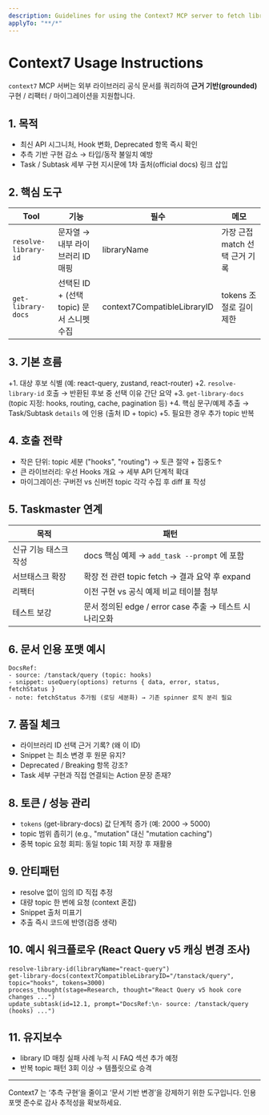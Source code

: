 ```yaml
---
description: Guidelines for using the Context7 MCP server to fetch library documentation for grounded implementation
applyTo: "**/*"
---
```


# Context7 Usage Instructions

`context7` MCP 서버는 외부 라이브러리 공식 문서를 쿼리하여 **근거 기반(grounded)** 구현 / 리팩터 / 마이그레이션을 지원합니다.

## 1. 목적
- 최신 API 시그니처, Hook 변화, Deprecated 항목 즉시 확인
- 추측 기반 구현 감소 → 타입/동작 불일치 예방
- Task / Subtask 세부 구현 지시문에 1차 출처(official docs) 링크 삽입

## 2. 핵심 도구
| Tool | 기능 | 필수 | 메모 |
|------|------|------|------|
| `resolve-library-id` | 문자열 → 내부 라이브러리 ID 매핑 | libraryName | 가장 근접 match 선택 근거 기록 |
| `get-library-docs` | 선택된 ID + (선택 topic) 문서 스니펫 수집 | context7CompatibleLibraryID | tokens 조절로 길이 제한 |

## 3. 기본 흐름
+1. 대상 후보 식별 (예: react-query, zustand, react-router)
+2. `resolve-library-id` 호출 → 반환된 후보 중 선택 이유 간단 요약
+3. `get-library-docs` (topic 지정: hooks, routing, cache, pagination 등)
+4. 핵심 문구/예제 추출 → Task/Subtask `details` 에 인용 (출처 ID + topic)
+5. 필요한 경우 추가 topic 반복

## 4. 호출 전략
- 작은 단위: topic 세분 ("hooks", "routing") → 토큰 절약 + 집중도↑
- 큰 라이브러리: 우선 Hooks 개요 → 세부 API 단계적 확대
- 마이그레이션: 구버전 vs 신버전 topic 각각 수집 후 diff 표 작성

## 5. Taskmaster 연계
| 목적 | 패턴 |
|------|------|
| 신규 기능 태스크 작성 | docs 핵심 예제 → `add_task --prompt` 에 포함 |
| 서브태스크 확장 | 확장 전 관련 topic fetch → 결과 요약 후 expand |
| 리팩터 | 이전 구현 vs 공식 예제 비교 테이블 첨부 |
| 테스트 보강 | 문서 정의된 edge / error case 추출 → 테스트 시나리오화 |

## 6. 문서 인용 포맷 예시
```
DocsRef:
- source: /tanstack/query (topic: hooks)
- snippet: useQuery(options) returns { data, error, status, fetchStatus }
- note: fetchStatus 추가됨 (로딩 세분화) → 기존 spinner 로직 분리 필요
```

## 7. 품질 체크
- 라이브러리 ID 선택 근거 기록? (왜 이 ID)
- Snippet 는 최소 변경 후 원문 유지?
- Deprecated / Breaking 항목 강조?
- Task 세부 구현과 직접 연결되는 Action 문장 존재?

## 8. 토큰 / 성능 관리
- `tokens` (get-library-docs) 값 단계적 증가 (예: 2000 → 5000)
- topic 범위 좁히기 (e.g., "mutation" 대신 "mutation caching")
- 중복 topic 요청 회피: 동일 topic 1회 저장 후 재활용

## 9. 안티패턴
- resolve 없이 임의 ID 직접 추정
- 대량 topic 한 번에 요청 (context 혼잡)
- Snippet 출처 미표기
- 추출 즉시 코드에 반영(검증 생략)

## 10. 예시 워크플로우 (React Query v5 캐싱 변경 조사)
```
resolve-library-id(libraryName="react-query")
get-library-docs(context7CompatibleLibraryID="/tanstack/query", topic="hooks", tokens=3000)
process_thought(stage=Research, thought="React Query v5 hook core changes ...")
update_subtask(id=12.1, prompt="DocsRef:\n- source: /tanstack/query (hooks) ...")
```

## 11. 유지보수
- library ID 매칭 실패 사례 누적 시 FAQ 섹션 추가 예정
- 반복 topic 패턴 3회 이상 → 템플릿으로 승격

---
Context7 는 ‘추측 구현’을 줄이고 ‘문서 기반 변경’을 강제하기 위한 도구입니다. 인용 포맷 준수로 감사 추적성을 확보하세요.
